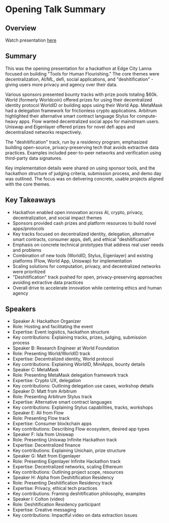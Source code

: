 # Opening Talk Summary

## Overview
Watch presentation [here](https://streameth.org/edge_city/watch?session=6726e58cf861dff0951e2512)

## Summary
This was the opening presentation for a hackathon at Edge City Lanna focused on building "Tools for Human Flourishing." The core themes were decentralization, AI/ML, defi, social applications, and "deshitification" - giving users more privacy and agency over their data.

Various sponsors presented bounty tracks with prize pools totaling $60k. World (formerly Worldcoin) offered prizes for using their decentralized identity protocol WorldID or building apps using their World App. MetaMask had a delegation framework for frictionless crypto applications. Arbitrum highlighted their alternative smart contract language Stylus for compute-heavy apps. Flow wanted decentralized social apps for mainstream users. Uniswap and Eigenlayer offered prizes for novel defi apps and decentralized networks respectively.

The "deshitification" track, run by a residency program, emphasized building open-source, privacy-preserving tech that avoids extractive data practices. Examples included peer-to-peer networks and verification using third-party data signatures.

Key implementation details were shared on using sponsor tools, and the hackathon structure of judging criteria, submission process, and demo day was outlined. The focus was on delivering concrete, usable projects aligned with the core themes.

## Key Takeaways
- Hackathon enabled open innovation across AI, crypto, privacy, decentralization, and social impact themes
- Sponsors provided cash prizes and platform resources to build novel apps/protocols
- Key tracks focused on decentralized identity, delegation, alternative smart contracts, consumer apps, defi, and ethical "deshitification"
- Emphasis on concrete technical prototypes that address real user needs and problems
- Combination of new tools (WorldID, Stylus, Eigenlayer) and existing platforms (Flow, World App, Uniswap) for implementation
- Scaling solutions for computation, privacy, and decentralized networks were prioritized
- "Deshitification" track pushed for open, privacy-preserving approaches avoiding extractive data practices
- Overall drive to accelerate innovation while centering ethics and human agency

## Speakers
- Speaker A: Hackathon Organizer
- Role: Hosting and facilitating the event
- Expertise: Event logistics, hackathon structure
- Key contributions: Explaining tracks, prizes, judging, submission process
- Speaker B: Research Engineer at World Foundation
- Role: Presenting World/WorldID track
- Expertise: Decentralized identity, World protocol
- Key contributions: Explaining WorldID, MiniApps, bounty details
- Speaker C: MetaMask
- Role: Presenting MetaMask delegation framework track
- Expertise: Crypto UX, delegation
- Key contributions: Outlining delegation use cases, workshop details
- Speaker D: Matt from Arbitrum
- Role: Presenting Arbitrum Stylus track
- Expertise: Alternative smart contract languages
- Key contributions: Explaining Stylus capabilities, tracks, workshops
- Speaker E: Ali from Flow
- Role: Presenting Flow track
- Expertise: Consumer blockchain apps
- Key contributions: Describing Flow ecosystem, desired app types
- Speaker F: Isla from Uniswap
- Role: Presenting Uniswap Infinite Hackathon track
- Expertise: Decentralized finance
- Key contributions: Explaining Unichain, prize structure
- Speaker G: Matt from Eigenlayer
- Role: Presenting Eigenlayer Infinite Hackathon track
- Expertise: Decentralized networks, scaling Ethereum
- Key contributions: Outlining project scope, resources
- Speaker H: Alpha from Deshitification Residency
- Role: Presenting Deshitification Residency track
- Expertise: Privacy, ethical tech practices
- Key contributions: Framing deshitification philosophy, examples
- Speaker I: Colton (video)
- Role: Deshitification Residency participant
- Expertise: Creative messaging
- Key contributions: Impactful video on data extraction issues

